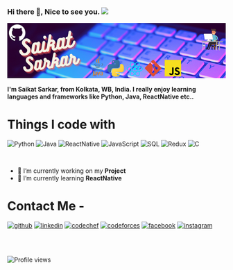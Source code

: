 ### Hi there 👋, Nice to see you. <img src="https://emojis.slackmojis.com/emojis/images/1531849430/4246/blob-sunglasses.gif?1531849430" width="40"/>

![](https://github.com/Saikat3012/Saikat3012/blob/main/assets/banner.png)

**I'm Saikat Sarkar, from Kolkata, WB, India. 
I really enjoy learning languages and frameworks like Python, Java, ReactNative etc..**

<h1>Things I code with</h1>

<p>
      <img alt="Python" src="https://img.shields.io/badge/-Python-F7B93E?style=plastic&logo=python&logoColor=blue" />
      <img alt="Java" src="https://img.shields.io/badge/-java-7FBF3F?style=plastic&logo=java&logoColor=white" />
      <img alt="ReactNative" src="https://img.shields.io/badge/-Reactnative-BA42BC?style=plastic&logo=react&logoColor=white" />
      <img alt="JavaScript" src="https://img.shields.io/badge/-JavaScript-EFE804?style=plastic&logo=javascript&logoColor=white" />
      <img alt="SQL" src="https://img.shields.io/badge/-SQL-16DED8?style=plastic&logo=mysql&logoColor=white" />
      <img alt="Redux" src="https://img.shields.io/badge/-Redux-10F108?style=plastic&logo=redux&logoColor=white" />
      <img alt="C" src="https://img.shields.io/badge/-C-238BE5?style=plastic&logo=c&logoColor=white" />

</p>
<br/>

- 🔭 I’m currently working on my **Project**
- 🌱 I’m currently learning **ReactNative**
 # Contact Me -


[<img src='https://cdn.jsdelivr.net/npm/simple-icons@3.0.1/icons/github.svg' alt='github' height='40'>](https://github.com/Saikat3012) [<img src='https://cdn.jsdelivr.net/npm/simple-icons@3.0.1/icons/linkedin.svg' alt='linkedin' height='40'>](https://www.linkedin.com/in/saikat3012/) [<img src='https://cdn.jsdelivr.net/npm/simple-icons@3.0.1/icons/codechef.svg' alt='codechef' height='40'>](https://www.codechef.com/users/saikatsarkar10) [<img src='https://cdn.jsdelivr.net/npm/simple-icons@3.0.1/icons/codeforces.svg' alt='codeforces' height='40'>](https://codeforces.com/profile/saikatsarkar10) [<img src='https://cdn.jsdelivr.net/npm/simple-icons@3.0.1/icons/facebook.svg' alt='facebook' height='40'>](https://www.facebook.com/saikat3012) [<img src='https://cdn.jsdelivr.net/npm/simple-icons@3.0.1/icons/instagram.svg' alt='instagram' height='40'>](https://www.instagram.com/saikat3012/)


<br/>
<br/>


![Profile views](https://gpvc.arturio.dev/Saikat3012)
